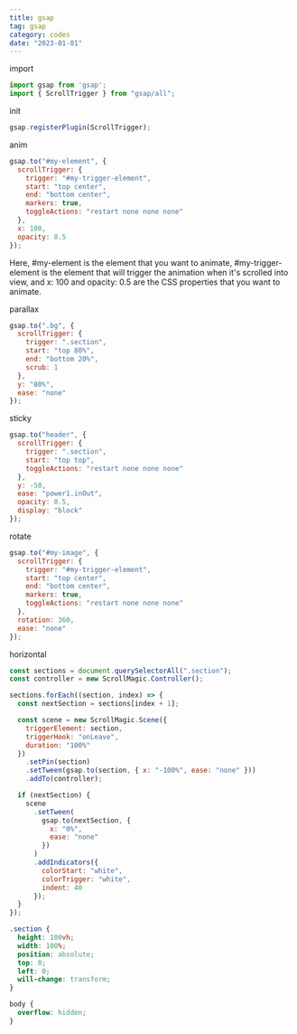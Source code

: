 ```yaml
---
title: gsap
tag: gsap
category: codes
date: "2023-01-01"
---
```


import
```js
import gsap from 'gsap';
import { ScrollTrigger } from "gsap/all";
```

init
```js
gsap.registerPlugin(ScrollTrigger);
```

anim
```js
gsap.to("#my-element", {
  scrollTrigger: {
    trigger: "#my-trigger-element",
    start: "top center",
    end: "bottom center",
    markers: true,
    toggleActions: "restart none none none"
  },
  x: 100,
  opacity: 0.5
});
```
Here, #my-element is the element that you want to animate, #my-trigger-element is the element that will trigger the animation when it's scrolled into view, and x: 100 and opacity: 0.5 are the CSS properties that you want to animate.

parallax
```js
gsap.to(".bg", {
  scrollTrigger: {
    trigger: ".section",
    start: "top 80%",
    end: "bottom 20%",
    scrub: 1
  },
  y: "80%",
  ease: "none"
});
```

sticky
```js
gsap.to("header", {
  scrollTrigger: {
    trigger: ".section",
    start: "top top",
    toggleActions: "restart none none none"
  },
  y: -50,
  ease: "power1.inOut",
  opacity: 0.5,
  display: "block"
});
```

rotate
```js
gsap.to("#my-image", {
  scrollTrigger: {
    trigger: "#my-trigger-element",
    start: "top center",
    end: "bottom center",
    markers: true,
    toggleActions: "restart none none none"
  },
  rotation: 360,
  ease: "none"
});
```


horizontal
```js
const sections = document.querySelectorAll(".section");
const controller = new ScrollMagic.Controller();

sections.forEach((section, index) => {
  const nextSection = sections[index + 1];

  const scene = new ScrollMagic.Scene({
    triggerElement: section,
    triggerHook: "onLeave",
    duration: "100%"
  })
    .setPin(section)
    .setTween(gsap.to(section, { x: "-100%", ease: "none" }))
    .addTo(controller);

  if (nextSection) {
    scene
      .setTween(
        gsap.to(nextSection, {
          x: "0%",
          ease: "none"
        })
      )
      .addIndicators({
        colorStart: "white",
        colorTrigger: "white",
        indent: 40
      });
  }
});
```

```css
.section {
  height: 100vh;
  width: 100%;
  position: absolute;
  top: 0;
  left: 0;
  will-change: transform;
}

body {
  overflow: hidden;
}
```